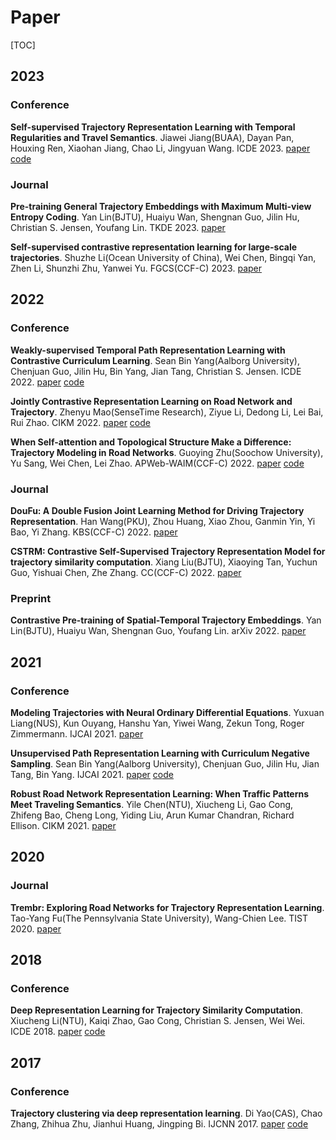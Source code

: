 # Paper

[TOC]

## 2023

### Conference

**Self-supervised Trajectory Representation Learning with Temporal Regularities and Travel Semantics**. Jiawei Jiang(BUAA), Dayan Pan, Houxing Ren, Xiaohan Jiang, Chao Li, Jingyuan Wang. ICDE 2023. [paper](https://ieeexplore.ieee.org/abstract/document/10184736) [code](https://github.com/aptx1231/START)

### Journal

**Pre-training General Trajectory Embeddings with Maximum Multi-view Entropy Coding**. Yan Lin(BJTU), Huaiyu Wan, Shengnan Guo, Jilin Hu, Christian S. Jensen, Youfang Lin. TKDE 2023. [paper](https://arxiv.org/abs/2207.14539)

**Self-supervised contrastive representation learning for large-scale trajectories**. Shuzhe Li(Ocean University of China), Wei Chen, Bingqi Yan, Zhen Li, Shunzhi Zhu, Yanwei Yu. FGCS(CCF-C) 2023. [paper](https://www.sciencedirect.com/science/article/pii/S0167739X23002376)

## 2022

### Conference

**Weakly-supervised Temporal Path Representation Learning with Contrastive Curriculum Learning**. Sean Bin Yang(Aalborg University), Chenjuan Guo, Jilin Hu, Bin Yang, Jian Tang, Christian S. Jensen. ICDE 2022. [paper](https://ieeexplore.ieee.org/abstract/document/9835320) [code](https://github.com/Sean-Bin-Yang/TPR)

**Jointly Contrastive Representation Learning on Road Network and Trajectory**. Zhenyu Mao(SenseTime Research), Ziyue Li, Dedong Li, Lei Bai, Rui Zhao. CIKM 2022. [paper](https://dl.acm.org/doi/10.1145/3511808.3557370) [code](https://github.com/mzy94/JCLRNT)

**When Self-attention and Topological Structure Make a Difference: Trajectory Modeling in Road Networks**. Guoying Zhu(Soochow University), Yu Sang, Wei Chen, Lei Zhao. APWeb-WAIM(CCF-C) 2022. [paper](https://link.springer.com/chapter/10.1007/978-3-031-25201-3_29) [code](https://github.com/goodapweb-2022/tmrn)

### Journal

**DouFu: A Double Fusion Joint Learning Method for Driving Trajectory Representation**. Han Wang(PKU), Zhou Huang, Xiao Zhou, Ganmin Yin, Yi Bao, Yi Zhang. KBS(CCF-C) 2022. [paper](https://www.sciencedirect.com/science/article/pii/S0950705122011285)

**CSTRM: Contrastive Self-Supervised Trajectory Representation Model for trajectory similarity computation**. Xiang Liu(BJTU), Xiaoying Tan, Yuchun Guo, Yishuai Chen, Zhe Zhang. CC(CCF-C) 2022. [paper](https://www.sciencedirect.com/science/article/pii/S0140366422000019)

### Preprint

**Contrastive Pre-training of Spatial-Temporal Trajectory Embeddings**. Yan Lin(BJTU), Huaiyu Wan, Shengnan Guo, Youfang Lin. arXiv 2022. [paper](https://arxiv.org/abs/2207.14539)

## 2021

### Conference

**Modeling Trajectories with Neural Ordinary Differential Equations**. Yuxuan Liang(NUS), Kun Ouyang, Hanshu Yan, Yiwei Wang, Zekun Tong, Roger Zimmermann. IJCAI 2021. [paper](https://www.ijcai.org/proceedings/2021/207)

**Unsupervised Path Representation Learning with Curriculum Negative Sampling**. Sean Bin Yang(Aalborg University), Chenjuan Guo, Jilin Hu, Jian Tang, Bin Yang. IJCAI 2021. [paper](https://arxiv.org/abs/2106.09373) [code](https://github.com/Sean-Bin-Yang/Path-InfoMax)

**Robust Road Network Representation Learning: When Traffic Patterns Meet Traveling Semantics**. Yile Chen(NTU), Xiucheng Li, Gao Cong, Zhifeng Bao, Cheng Long, Yiding Liu, Arun Kumar Chandran, Richard Ellison. CIKM 2021. [paper](https://dl.acm.org/doi/abs/10.1145/3459637.3482293)

## 2020

### Journal

**Trembr: Exploring Road Networks for Trajectory Representation Learning**. Tao-Yang Fu(The Pennsylvania State University), Wang-Chien Lee. TIST 2020. [paper](https://dl.acm.org/doi/10.1145/3361741)

## 2018

### Conference

**Deep Representation Learning for Trajectory Similarity Computation**. Xiucheng Li(NTU), Kaiqi Zhao, Gao Cong, Christian S. Jensen, Wei Wei. ICDE 2018. [paper](https://ieeexplore.ieee.org/document/8509283) [code](https://github.com/boathit/t2vec)

## 2017

### Conference

**Trajectory clustering via deep representation learning**. Di Yao(CAS), Chao Zhang, Zhihua Zhu, Jianhui Huang, Jingping Bi. IJCNN 2017. [paper](https://ieeexplore.ieee.org/document/7966345) [code](https://github.com/yaodi833/trajectory2vec)
